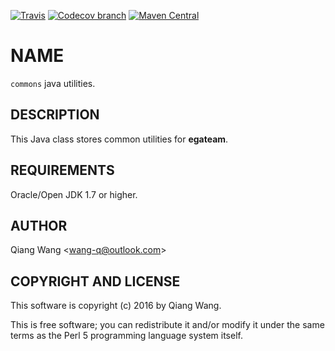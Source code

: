 [![Travis](https://img.shields.io/travis/egateam/commons.svg)](https://travis-ci.org/egateam/commons)
[![Codecov branch](https://img.shields.io/codecov/c/github/egateam/commons/master.svg)](https://codecov.io/github/egateam/commons?branch=master)
[![Maven Central](https://img.shields.io/maven-central/v/com.github.egateam/commons.svg)](http://search.maven.org/#search|ga|1|g%3A%22com.github.egateam%22%20AND%20a%3A%22commons%22)

# NAME

`commons` java utilities.

## DESCRIPTION

This Java class stores common utilities for **egateam**.

## REQUIREMENTS

Oracle/Open JDK 1.7 or higher.

## AUTHOR

Qiang Wang &lt;wang-q@outlook.com&gt;

## COPYRIGHT AND LICENSE

This software is copyright (c) 2016 by Qiang Wang.

This is free software; you can redistribute it and/or modify it under the same terms as the Perl 5
programming language system itself.
